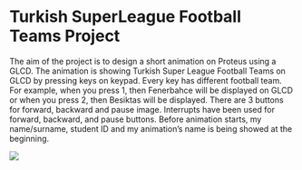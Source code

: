 # Turkish SuperLeague Football Teams Project
The aim of the project is to design a short animation on Proteus using a GLCD. The animation is showing Turkish Super League Football Teams on GLCD by pressing keys on keypad. Every key has different football team. For example, when you press 1, then Fenerbahce will be displayed on GLCD or when you press 2, then Besiktas will be displayed. There are 3 buttons for forward, backward and pause image. Interrupts have been used for forward, backward, and pause buttons. Before animation starts, my name/surname, student ID and my animation’s name is being showed at the beginning.

![](images/Proje_Resmi.PNG)
